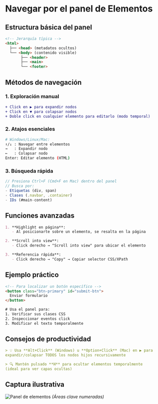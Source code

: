 # Navegar por el panel de Elementos

## Estructura básica del panel
```html
<!-- Jerarquía típica -->
<html>
  ├── <head> (metadatos ocultos)
  └── <body> (contenido visible)
       ├── <header>
       ├── <main>
       └── <footer>
```

## Métodos de navegación

### 1. Exploración manual
```diff
+ Click en ▶ para expandir nodos
+ Click en ▼ para colapsar nodos
+ Doble click en cualquier elemento para editarlo (modo temporal)
```

### 2. Atajos esenciales
```bash
# Windows/Linux/Mac:
↑/↓ : Navegar entre elementos
→   : Expandir nodo
←   : Colapsar nodo
Enter: Editar elemento (HTML)
```

### 3. Búsqueda rápida
```javascript
// Presiona Ctrl+F (Cmd+F en Mac) dentro del panel
// Busca por:
- Etiquetas (div, span)
- Clases (.navbar, .container)
- IDs (#main-content)
```

## Funciones avanzadas
```markdown
1. **Highlight en página**: 
   - Al posicionarte sobre un elemento, se resalta en la página

2. **Scroll into view**: 
   - Click derecho → "Scroll into view" para ubicar el elemento

3. **Referencia rápida**: 
   - Click derecho → "Copy" → Copiar selector CSS/XPath
```

## Ejemplo práctico
```html
<!-- Para localizar un botón específico -->
<button class="btn-primary" id="submit-btn">
  Enviar formulario
</button>

# Usa el panel para:
1. Verificar sus clases CSS
2. Inspeccionar eventos click
3. Modificar el texto temporalmente
```

## Consejos de productividad
```markdown
> 💡 Usa **Alt+Click** (Windows) u **Option+Click** (Mac) en ▶ para 
expandir/colapsar TODOS los nodos hijos recursivamente

> 🔍 Mantén pulsado **H** para ocultar elementos temporalmente 
(ideal para ver capas ocultas)
```

## Captura ilustrativa
![Panel de elementos](https://example.com/elements-panel.png) *(Áreas clave numeradas)*